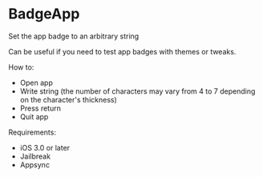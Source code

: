 BadgeApp
========

Set the app badge to an arbitrary string

Can be useful if you need to test app badges with themes or tweaks.

How to:
- Open app
- Write string (the number of characters may vary from 4 to 7 depending on the character's thickness)
- Press return
- Quit app

Requirements:
- iOS 3.0 or later
- Jailbreak
- Appsync
